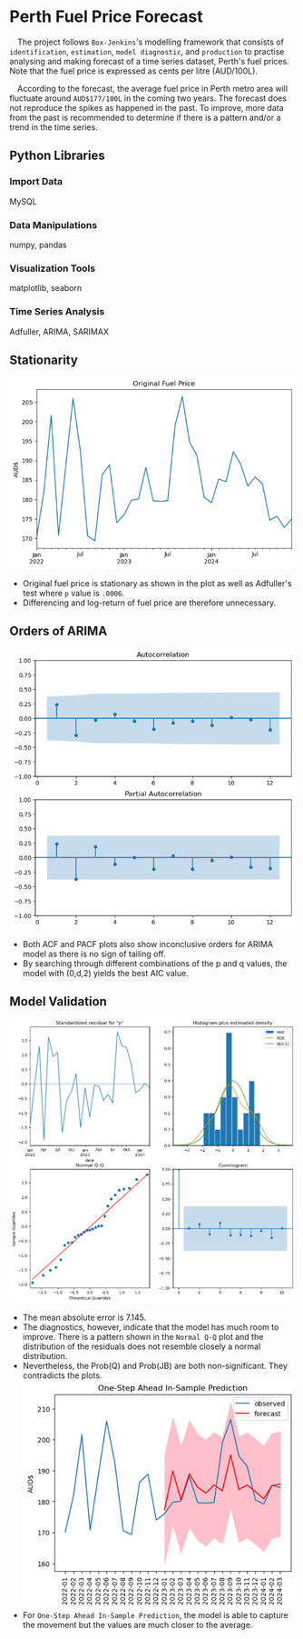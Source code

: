 # Perth Fuel Price Forecast
&emsp;The project follows `Box-Jenkins`'s modelling framework that consists of `identification`, `estimation`, `model diagnostic`, and `production` to practise analysing and making forecast of a time series dataset, Perth's fuel prices. Note that the fuel price is expressed as cents per litre (AUD/100L).  

&emsp;According to the forecast, the average fuel price in Perth metro area will fluctuate around `AUD$177/100L` in the coming two years. The forecast does not reproduce the spikes as happened in the past. To improve, more data from the past is recommended to determine if there is a pattern and/or a trend in the time series.

## Python Libraries
### Import Data
MySQL
### Data Manipulations
numpy, pandas
### Visualization Tools
matplotlib, seaborn
### Time Series Analysis
Adfuller, ARIMA, SARIMAX

## Stationarity
![Original Fuel Price](https://github.com/moscmh/portfolio/blob/main/Time_Series/Perth_Fuel_Forecast/plot/original_price.png?raw=true)
* Original fuel price is stationary as shown in the plot as well as Adfuller's test where `p` value is `.0006`.
* Differencing and log-return of fuel price are therefore unnecessary.

## Orders of ARIMA
![ACF and PACF for ARIMA](https://github.com/moscmh/portfolio/blob/main/Time_Series/Perth_Fuel_Forecast/plot/ARIMA_ACF_PACF.png?raw=true)
* Both ACF and PACF plots also show inconclusive orders for ARIMA model as there is no sign of tailing off.
* By searching through different combinations of the p and q values, the model with (0,d,2) yields the best AIC value.

## Model Validation
![ARIMA model diagnostics](https://github.com/moscmh/portfolio/blob/main/Time_Series/Perth_Fuel_Forecast/plot/ARIMA_diagnostics.png?raw=true)
* The mean absolute error is 7.145.
* The diagnostics, however, indicate that the model has much room to improve. There is a pattern shown in the `Normal Q-Q` plot and the distribution of the residuals does not resemble closely a normal distribution.
* Nevertheless, the Prob(Q) and Prob(JB) are both non-significant. They contradicts the plots.
![ARIMA One-Step Ahead In-Sample Prediction](https://github.com/moscmh/portfolio/blob/main/Time_Series/Perth_Fuel_Forecast/plot/arima_1_insample.png?raw=true)
* For `One-Step Ahead In-Sample Prediction`, the model is able to capture the movement but the values are much closer to the average.
